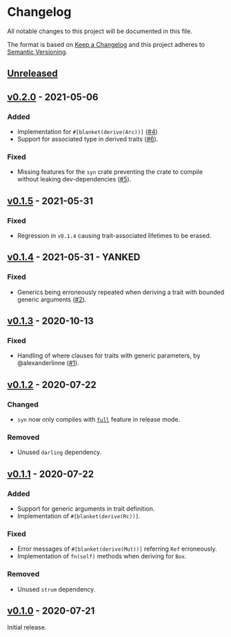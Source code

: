 # Changelog
All notable changes to this project will be documented in this file.

The format is based on [Keep a Changelog](http://keepachangelog.com/en/1.0.0/)
and this project adheres to [Semantic Versioning](http://semver.org/spec/v2.0.0.html).


## [Unreleased]

[Unreleased]: https://github.com/althonos/blanket/compare/v0.2.0...HEAD


## [v0.2.0] - 2021-05-06

[v0.2.0]: https://github.com/althonos/blanket/compare/v0.1.5...v0.2.0

### Added
- Implementation for `#[blanket(derive(Arc))]` ([#4](https://github.com/althonos/blanket/pull/4))
- Support for associated type in derived traits ([#6](https://github.com/althonos/blanket/pull/6)).

### Fixed
- Missing features for the `syn` crate preventing the crate to compile without leaking dev-dependencies ([#5](https://github.com/althonos/blanket/pull/5)).


## [v0.1.5] - 2021-05-31

[v0.1.5]: https://github.com/althonos/blanket/compare/v0.1.4...v0.1.5

### Fixed
- Regression in `v0.1.4` causing trait-associated lifetimes to be erased.


## [v0.1.4] - 2021-05-31 - YANKED

[v0.1.4]: https://github.com/althonos/blanket/compare/v0.1.3...v0.1.4

### Fixed
- Generics being erroneously repeated when deriving a trait with 
  bounded generic arguments ([#2](https://github.com/althonos/blanket/issues/2)).


## [v0.1.3] - 2020-10-13

[v0.1.3]: https://github.com/althonos/blanket/compare/v0.1.2...v0.1.3

### Fixed

- Handling of where clauses for traits with generic parameters,
  by @alexanderlinne ([#1](https://github.com/althonos/blanket/pull/1)).


## [v0.1.2] - 2020-07-22

[v0.1.2]: https://github.com/althonos/blanket/compare/v0.1.1...v0.1.2

### Changed

- `syn` now only compiles with [`full`](https://docs.rs/syn/latest/syn/#optional-features)
  feature in release mode.

### Removed
- Unused `darling` dependency.


## [v0.1.1] - 2020-07-22

[v0.1.1]: https://github.com/althonos/blanket/compare/v0.1.0...v0.1.1

### Added

- Support for generic arguments in trait definition.
- Implementation of `#[blanket(derive(Rc))]`.

### Fixed
- Error messages of `#[blanket(derive(Mut))]` referring `Ref` erroneously.
- Implementation of `fn(self)` methods when deriving for `Box`.

### Removed
- Unused `strum` dependency.


## [v0.1.0] - 2020-07-21

[v0.1.0]: https://github.com/althonos/blanket/compare/3e6065c9...v0.1.0

Initial release.
